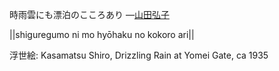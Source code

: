 時雨雲にも漂泊のこころあり
—[山田弘子](https://ja.wikipedia.org/wiki/山田弘子)

||shiguregumo ni mo hyōhaku no kokoro ari||

浮世絵: Kasamatsu Shiro, Drizzling Rain at Yomei Gate, ca 1935